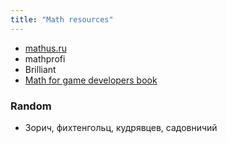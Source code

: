 ```yaml
---
title: "Math resources"
---
```


- [mathus.ru](https://mathus.ru/)
- mathprofi
- Brilliant
- [Math for game developers book](https://gamemath.com/book/)

### Random
- Зорич, фихтенгольц, кудрявцев, садовничий
